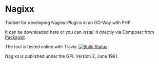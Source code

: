 Nagixx
======

Toolset for developing Nagios-Plugins in an OO-Way with PHP.

It can be downloaded here or you can install it directly via Composer from [Packagist](https://packagist.org/packages/netbixx/nagixx).

The tool is tested online with Travis:
[![Build Status](https://secure.travis-ci.org/terbach/Nagixx.png)](http://travis-ci.org/terbach/Nagixx)

Nagixx is published under the GPL Version 2, June 1991.
